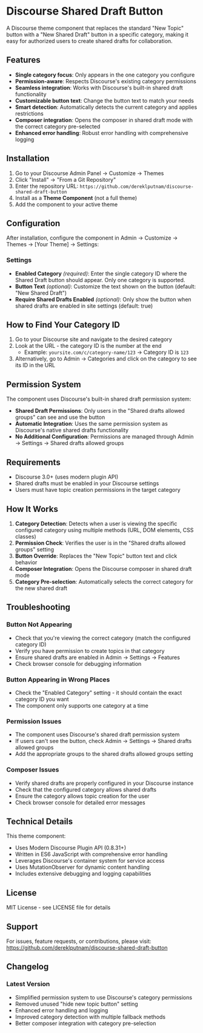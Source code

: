 # Discourse Shared Draft Button

A Discourse theme component that replaces the standard "New Topic" button with a "New Shared Draft" button in a specific category, making it easy for authorized users to create shared drafts for collaboration.

## Features

- **Single category focus**: Only appears in the one category you configure
- **Permission-aware**: Respects Discourse's existing category permissions
- **Seamless integration**: Works with Discourse's built-in shared draft functionality
- **Customizable button text**: Change the button text to match your needs
- **Smart detection**: Automatically detects the current category and applies restrictions
- **Composer integration**: Opens the composer in shared draft mode with the correct category pre-selected
- **Enhanced error handling**: Robust error handling with comprehensive logging

## Installation

1. Go to your Discourse Admin Panel → Customize → Themes
2. Click "Install" → "From a Git Repository"
3. Enter the repository URL: `https://github.com/dereklputnam/discourse-shared-draft-button`
4. Install as a **Theme Component** (not a full theme)
5. Add the component to your active theme

## Configuration

After installation, configure the component in Admin → Customize → Themes → [Your Theme] → Settings:

### Settings

- **Enabled Category** *(required)*: Enter the single category ID where the Shared Draft button should appear. Only one category is supported.
- **Button Text** *(optional)*: Customize the text shown on the button (default: "New Shared Draft")
- **Require Shared Drafts Enabled** *(optional)*: Only show the button when shared drafts are enabled in site settings (default: true)

## How to Find Your Category ID

1. Go to your Discourse site and navigate to the desired category
2. Look at the URL - the category ID is the number at the end
   - Example: `yoursite.com/c/category-name/123` → Category ID is `123`
3. Alternatively, go to Admin → Categories and click on the category to see its ID in the URL

## Permission System

The component uses Discourse's built-in shared draft permission system:

- **Shared Draft Permissions**: Only users in the "Shared drafts allowed groups" can see and use the button
- **Automatic Integration**: Uses the same permission system as Discourse's native shared drafts functionality
- **No Additional Configuration**: Permissions are managed through Admin → Settings → Shared drafts allowed groups

## Requirements

- Discourse 3.0+ (uses modern plugin API)
- Shared drafts must be enabled in your Discourse settings
- Users must have topic creation permissions in the target category

## How It Works

1. **Category Detection**: Detects when a user is viewing the specific configured category using multiple methods (URL, DOM elements, CSS classes)
2. **Permission Check**: Verifies the user is in the "Shared drafts allowed groups" setting
3. **Button Override**: Replaces the "New Topic" button text and click behavior
4. **Composer Integration**: Opens the Discourse composer in shared draft mode
5. **Category Pre-selection**: Automatically selects the correct category for the new shared draft

## Troubleshooting

### Button Not Appearing
- Check that you're viewing the correct category (match the configured category ID)
- Verify you have permission to create topics in that category
- Ensure shared drafts are enabled in Admin → Settings → Features
- Check browser console for debugging information

### Button Appearing in Wrong Places
- Check the "Enabled Category" setting - it should contain the exact category ID you want
- The component only supports one category at a time

### Permission Issues
- The component uses Discourse's shared draft permission system
- If users can't see the button, check Admin → Settings → Shared drafts allowed groups
- Add the appropriate groups to the shared drafts allowed groups setting

### Composer Issues
- Verify shared drafts are properly configured in your Discourse instance
- Check that the configured category allows shared drafts
- Ensure the category allows topic creation for the user
- Check browser console for detailed error messages

## Technical Details

This theme component:
- Uses Modern Discourse Plugin API (0.8.31+)
- Written in ES6 JavaScript with comprehensive error handling
- Leverages Discourse's container system for service access
- Uses MutationObserver for dynamic content handling
- Includes extensive debugging and logging capabilities

## License

MIT License - see LICENSE file for details

## Support

For issues, feature requests, or contributions, please visit:
https://github.com/dereklputnam/discourse-shared-draft-button

## Changelog

### Latest Version
- Simplified permission system to use Discourse's category permissions
- Removed unused "hide new topic button" setting
- Enhanced error handling and logging
- Improved category detection with multiple fallback methods
- Better composer integration with category pre-selection